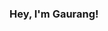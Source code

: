 ### Hey, I'm Gaurang!

<!--
**gaurangkhera5188/gaurangkhera5188** is a ✨ _special_ ✨ repository because its `README.md` (this file) appears on your GitHub profile.

Here are some ideas to get you started:

- 🔭 I’m currently working on Flitter, a social app
- 🌱 I’m currently learning nodeJS
- 📫 Reach me @ https://gaurangk.me
-->
